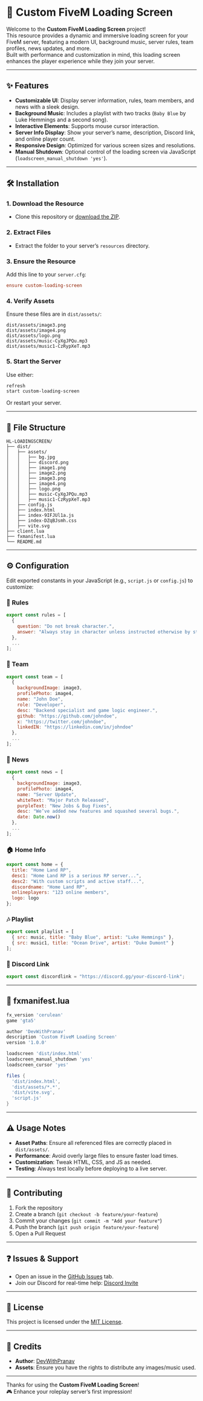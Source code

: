 
# 🚀 Custom FiveM Loading Screen

Welcome to the **Custom FiveM Loading Screen** project!  
This resource provides a dynamic and immersive loading screen for your FiveM server, featuring a modern UI, background music, server rules, team profiles, news updates, and more.  
Built with performance and customization in mind, this loading screen enhances the player experience while they join your server.

---

## ✨ Features

- **Customizable UI**: Display server information, rules, team members, and news with a sleek design.
- **Background Music**: Includes a playlist with two tracks (`Baby Blue` by Luke Hemmings and a second song).
- **Interactive Elements**: Supports mouse cursor interaction.
- **Server Info Display**: Show your server’s name, description, Discord link, and online player count.
- **Responsive Design**: Optimized for various screen sizes and resolutions.
- **Manual Shutdown**: Optional control of the loading screen via JavaScript (`loadscreen_manual_shutdown 'yes'`).

---

## 🛠️ Installation

### 1. Download the Resource
- Clone this repository or [download the ZIP](https://github.com/DevWithPranav/hl-loadingscreen/archive/refs/tags/fivem-resource.zip).

### 2. Extract Files
- Extract the folder to your server’s `resources` directory.

### 3. Ensure the Resource
Add this line to your `server.cfg`:
```cfg
ensure custom-loading-screen
```

### 4. Verify Assets
Ensure these files are in `dist/assets/`:
```plaintext
dist/assets/image3.png
dist/assets/image4.png
dist/assets/logo.png
dist/assets/music-CyXgJPQu.mp3
dist/assets/music1-CzRypXeT.mp3
```

### 5. Start the Server
Use either:
```bash
refresh
start custom-loading-screen
```
Or restart your server.

---

## 📂 File Structure

```plaintext
HL-LOADINGSCREEN/
├── dist/
│   ├── assets/
│   │   ├── bg.jpg
│   │   ├── discord.png
│   │   ├── image1.png
│   │   ├── image2.png
│   │   ├── image3.png
│   │   ├── image4.png
│   │   ├── logo.png
│   │   ├── music-CyXgJPQu.mp3
│   │   ├── music1-CzRypXeT.mp3
│   ├── config.js
│   ├── index.html
│   ├── index-9IFJUl1a.js
│   ├── index-DZqBJsmh.css
│   ├── vite.svg
├── client.lua
├── fxmanifest.lua
└── README.md
```

---

## ⚙️ Configuration

Edit exported constants in your JavaScript (e.g., `script.js` or `config.js`) to customize:

### 📜 Rules
```js
export const rules = [
  {
    question: "Do not break character.",
    answer: "Always stay in character unless instructed otherwise by staff."
  },
  ...
];
```

### 👥 Team
```js
export const team = [
  {
    backgroundImage: image3,
    profilePhoto: image4,
    name: "John Doe",
    role: "Developer",
    desc: "Backend specialist and game logic engineer.",
    github: "https://github.com/johndoe",
    x: "https://twitter.com/johndoe",
    linkedIN: "https://linkedin.com/in/johndoe"
  },
  ...
];
```

### 📰 News
```js
export const news = [
  {
    backgroundImage: image3,
    profilePhoto: image4,
    name: "Server Update",
    whiteText: "Major Patch Released",
    purpleText: "New Jobs & Bug Fixes",
    desc: "We’ve added new features and squashed several bugs.",
    date: Date.now()
  },
  ...
];
```

### 🏠 Home Info
```js
export const home = {
  title: "Home Land RP",
  desc1: "Home Land RP is a serious RP server...",
  desc2: "With custom scripts and active staff...",
  discordname: "Home Land RP",
  onlineplayers: "123 online members",
  logo: logo
};
```

### 🎶 Playlist
```js
export const playlist = [
  { src: music, title: "Baby Blue", artist: "Luke Hemmings" },
  { src: music1, title: "Ocean Drive", artist: "Duke Dumont" }
];
```

### 🔗 Discord Link
```js
export const discordlink = "https://discord.gg/your-discord-link";
```

---

## 📝 fxmanifest.lua

```lua
fx_version 'cerulean'
game 'gta5'

author 'DevWithPranav'
description 'Custom FiveM Loading Screen'
version '1.0.0'

loadscreen 'dist/index.html'
loadscreen_manual_shutdown 'yes'
loadscreen_cursor 'yes'

files {
  'dist/index.html',
  'dist/assets/*.*',
  'dist/vite.svg',
  'script.js'
}
```

---

## ⚠️ Usage Notes

- **Asset Paths**: Ensure all referenced files are correctly placed in `dist/assets/`.
- **Performance**: Avoid overly large files to ensure faster load times.
- **Customization**: Tweak HTML, CSS, and JS as needed.
- **Testing**: Always test locally before deploying to a live server.

---

## 🤝 Contributing

1. Fork the repository  
2. Create a branch (`git checkout -b feature/your-feature`)  
3. Commit your changes (`git commit -m "Add your feature"`)  
4. Push the branch (`git push origin feature/your-feature`)  
5. Open a Pull Request

---

## ❓ Issues & Support

- Open an issue in the [GitHub Issues](https://github.com/yourusername/yourrepo/issues) tab.
- Join our Discord for real-time help: [Discord Invite](https://discord.gg/your-discord-link)

---

## 📄 License

This project is licensed under the [MIT License](LICENSE).

---

## 🙌 Credits

- **Author**: [DevWithPranav](https://github.com/DevWithPranav)
- **Assets**: Ensure you have the rights to distribute any images/music used.

---

Thanks for using the **Custom FiveM Loading Screen**!  
🎮 Enhance your roleplay server’s first impression!

```
